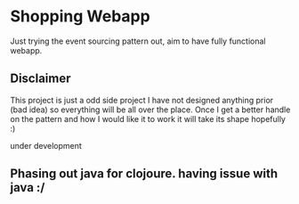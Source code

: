 # Shopping Webapp 

Just trying the event sourcing pattern out, aim to have fully functional webapp.

## Disclaimer
 
 This project is just a odd side project I have not designed anything prior (bad idea) so 
 everything will be all over the place. Once I get a better handle on the pattern
 and how I would like it to work it will take its shape hopefully :) 
 
 under development
 
 ## Phasing out java for clojoure. having issue with java :/
